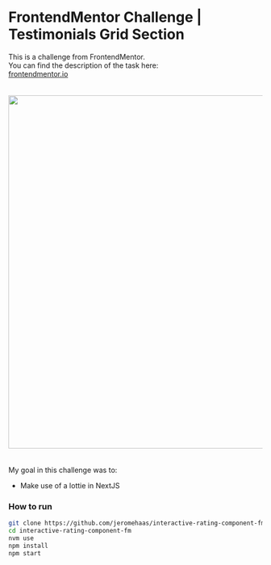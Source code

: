 # FrontendMentor Challenge | Testimonials Grid Section

This is a challenge from FrontendMentor.   
You can find the description of the task here:   
[frontendmentor.io](https://www.frontendmentor.io/challenges/testimonials-grid-section-Nnw6J7Un7/hub/testimonials-grid-section-7pqC-F_gbS)

<img src="public/assets/readme/preview.png" width="700" style="margin: 20px 0" />

My goal in this challenge was to:
- Make use of a lottie in NextJS

### How to run
```bash
git clone https://github.com/jeromehaas/interactive-rating-component-fm
cd interactive-rating-component-fm
nvm use
npm install 
npm start
```